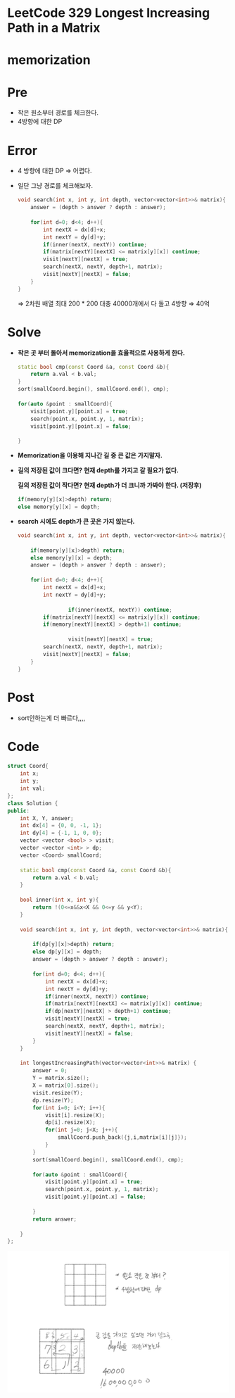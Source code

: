 # LeetCode 329 Longest Increasing Path in a Matrix

# memorization

# Pre

- 작은 원소부터 경로를 체크한다.
- 4방향에 대한 DP

# Error

- 4 방향에 대한 DP ⇒ 어렵다.
- 일단 그냥 경로를 체크해보자.

    ```cpp
    void search(int x, int y, int depth, vector<vector<int>>& matrix){
        answer = (depth > answer ? depth : answer);
        
        for(int d=0; d<4; d++){
            int nextX = dx[d]+x;
            int nextY = dy[d]+y;
            if(inner(nextX, nextY)) continue;
            if(matrix[nextY][nextX] <= matrix[y][x]) continue;
            visit[nextY][nextX] = true;
            search(nextX, nextY, depth+1, matrix);
            visit[nextY][nextX] = false;
        }
    }
    ```

    ⇒ 2차원 배열 최대 200 * 200
        대충 40000개에서 다 돌고 4방향 ⇒ 40억

# Solve

- **작은 곳 부터 돌아서 memorization을 효율적으로 사용하게 한다.**

    ```cpp
    static bool cmp(const Coord &a, const Coord &b){
        return a.val < b.val;
    }
    sort(smallCoord.begin(), smallCoord.end(), cmp);
            
    for(auto &point : smallCoord){
        visit[point.y][point.x] = true;
        search(point.x, point.y, 1, matrix);
        visit[point.y][point.x] = false;

    }
    ```

- **Memorization을 이용해 지나간 길 중 큰 값은 가지말자.**
- **길의 저장된 값이 크다면? 현재 depth를 가지고 갈 필요가 없다.**

    **길의 저장된 값이 작다면? 현재 depth가 더 크니까 가봐야 한다. (저장후)**

    ```cpp
    if(memory[y][x]>depth) return;
    else memory[y][x] = depth;
    ```

- **search 시에도 depth가 큰 곳은 가지 않는다.**

    ```cpp
    void search(int x, int y, int depth, vector<vector<int>>& matrix){
            
        if(memory[y][x]>depth) return;
        else memory[y][x] = depth;
        answer = (depth > answer ? depth : answer);
        
        for(int d=0; d<4; d++){
            int nextX = dx[d]+x;
            int nextY = dy[d]+y;
            
    				if(inner(nextX, nextY)) continue;
            if(matrix[nextY][nextX] <= matrix[y][x]) continue;
            if(memory[nextY][nextX] > depth+1) continue;
            
    				visit[nextY][nextX] = true;
            search(nextX, nextY, depth+1, matrix);
            visit[nextY][nextX] = false;
        }
    }
    ```

# Post

- sort안하는게 더 빠르다,,,,

# Code

```cpp
struct Coord{
    int x;
    int y;
    int val;
};
class Solution {   
public:
    int X, Y, answer;
    int dx[4] = {0, 0, -1, 1};
    int dy[4] = {-1, 1, 0, 0};
    vector <vector <bool> > visit;
    vector <vector <int> > dp;
    vector <Coord> smallCoord;
    
    static bool cmp(const Coord &a, const Coord &b){
        return a.val < b.val;
    }
    
    bool inner(int x, int y){
        return !(0<=x&&x<X && 0<=y && y<Y);
    }
        
    void search(int x, int y, int depth, vector<vector<int>>& matrix){
        
        if(dp[y][x]>depth) return;
        else dp[y][x] = depth;
        answer = (depth > answer ? depth : answer);
        
        for(int d=0; d<4; d++){
            int nextX = dx[d]+x;
            int nextY = dy[d]+y;
            if(inner(nextX, nextY)) continue;
            if(matrix[nextY][nextX] <= matrix[y][x]) continue;
            if(dp[nextY][nextX] > depth+1) continue;
            visit[nextY][nextX] = true;
            search(nextX, nextY, depth+1, matrix);
            visit[nextY][nextX] = false;
        }
    }
    
    int longestIncreasingPath(vector<vector<int>>& matrix) {
        answer = 0;
        Y = matrix.size();
        X = matrix[0].size();
        visit.resize(Y);
        dp.resize(Y);
        for(int i=0; i<Y; i++){
            visit[i].resize(X);
            dp[i].resize(X);
            for(int j=0; j<X; j++){
                smallCoord.push_back({j,i,matrix[i][j]});
            }
        }
        sort(smallCoord.begin(), smallCoord.end(), cmp);
        
        for(auto &point : smallCoord){
            visit[point.y][point.x] = true;
            search(point.x, point.y, 1, matrix);
            visit[point.y][point.x] = false;

        }
        return answer;
        
    }
};
```

![LeetCode%20329%20Longest%20Increasing%20Path%20in%20a%20Matrix%204f9d626f48554e7fa9b4ad28d5e80252/Untitled.png](LeetCode%20329%20Longest%20Increasing%20Path%20in%20a%20Matrix%204f9d626f48554e7fa9b4ad28d5e80252/Untitled.png)